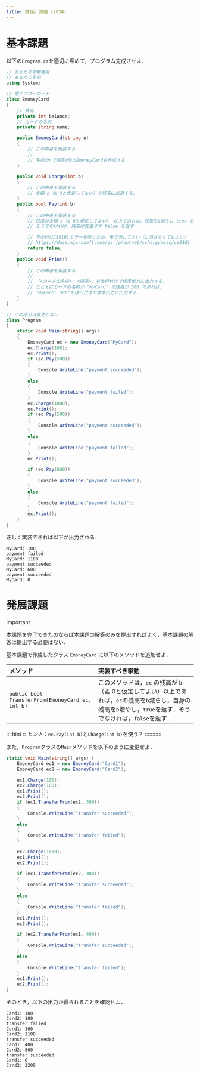 ```yaml
---
title: 第1回 課題 (2024)
---
```


# 基本課題

以下の`Program.cs`を適切に埋めて，プログラム完成させよ．

```cs
// あなたの学籍番号
// あなたの名前
using System; 

// 電子マネーカード
class EmoneyCard 
{
    // 残高
    private int balance;
    // カードの名前
    private string name; 

    public EmoneyCard(string n) 
    {
        // この中身を実装する
        //
        // 名前がnで残高が0のEmoneyCardを作成する
    }

    public void Charge(int b) 
    {
        // この中身を実装する
        // 金額 b（≧ 0と仮定してよい）を残高に加算する．
    }
    public bool Pay(int b) 
    {
        // この中身を実装する
        // 残高が金額 b（≧ 0と仮定してよい） 以上であれば，残高をb減らし true を返す
        // そうでなければ，残高は変更せず false を返す

        // 下の行はCS0161エラーを防ぐため．後で消してよい（し消さなくてもよい） 
        // https://docs.microsoft.com/ja-jp/dotnet/csharp/misc/cs0161
        return false; 
    }
    public void Print() 
    {
        // この中身を実装する
        //
        // 「<カードの名前>: <残高>」を改行付きで標準出力に出力する．
        // たとえばカードの名前が "MyCard" で残高が 500 であれば，
        // "MyCard: 500"を改行付きで標準出力に出力する．
    }
}

// この部分は変更しない
class Program 
{
    static void Main(string[] args) 
    {
        EmoneyCard ec = new EmoneyCard("MyCard"); 
        ec.Charge(100);
        ec.Print(); 
        if (ec.Pay(500)) 
        {
            Console.WriteLine("payment succeeded");
        }
        else 
        {
            Console.WriteLine("payment failed"); 
        }
        ec.Charge(1000);
        ec.Print(); 
        if (ec.Pay(500)) 
        {
            Console.WriteLine("payment succeeded");
        }
        else 
        {
            Console.WriteLine("payment failed"); 
        }           
        ec.Print(); 

        if (ec.Pay(600)) 
        {
            Console.WriteLine("payment succeeded");
        }
        else 
        {
            Console.WriteLine("payment failed"); 
        }           
        ec.Print(); 
    }
}
```

正しく実装できれば以下が出力される．

```text
MyCard: 100
payment failed
MyCard: 1100
payment succeeded
MyCard: 600
payment succeeded
MyCard: 0
```

# 発展課題

> [!IMPORTANT]
> 本課題を完了できたのならば本課題の解答のみを提出すればよく，基本課題の解答は提出する必要はない．

基本課題で作成したクラス `EmoneyCard` に以下のメソッドを追加せよ．

| メソッド                                         | 実装すべき挙動                                                                                                                                                  |
| :----------------------------------------------- | :-------------------------------------------------------------------------------------------------------------------------------------------------------------- |
| `public bool TransferFrom(EmoneyCard ec, int b)` | このメソッドは，`ec` の残高が `b`（≧ 0と仮定してよい）以上であれば，`ec`の残高を`b`減らし，自身の残高を`b`増やし，`true`を返す．そうでなければ，`false`を返す． |

::: hint ::
*ヒント*：`ec.Pay(int b)`と`Charge(int b)`を使う？
:::::::::::
  
また，``Program``クラスの``Main``メソッドを以下のように変更せよ．

```cs
static void Main(string[] args) { 
    EmoneyCard ec1 = new EmoneyCard("Card1"); 
    EmoneyCard ec2 = new EmoneyCard("Card2"); 

    ec1.Charge(100);
    ec2.Charge(100);
    ec1.Print();
    ec2.Print();
    if (ec1.TransferFrom(ec2, 300)) 
    {
        Console.WriteLine("transfer succeeded"); 
    } 
    else 
    {
        Console.WriteLine("transfer failed"); 
    }

    ec2.Charge(1000);
    ec1.Print();
    ec2.Print();

    if (ec1.TransferFrom(ec2, 300)) 
    {
        Console.WriteLine("transfer succeeded"); 
    } 
    else 
    {
        Console.WriteLine("transfer failed"); 
    }
    ec1.Print();
    ec2.Print(); 

    if (ec2.TransferFrom(ec1, 400)) 
    {
        Console.WriteLine("transfer succeeded"); 
    } 
    else 
    {
        Console.WriteLine("transfer failed"); 
    }
    ec1.Print();
    ec2.Print(); 
}
```

そのとき，以下の出力が得られることを確認せよ．

```text
Card1: 100 
Card2: 100 
transfer failed 
Card1: 100 
Card2: 1100 
transfer succeeded 
Card1: 400 
Card2: 800
transfer succeeded 
Card1: 0 
Card2: 1200
```

